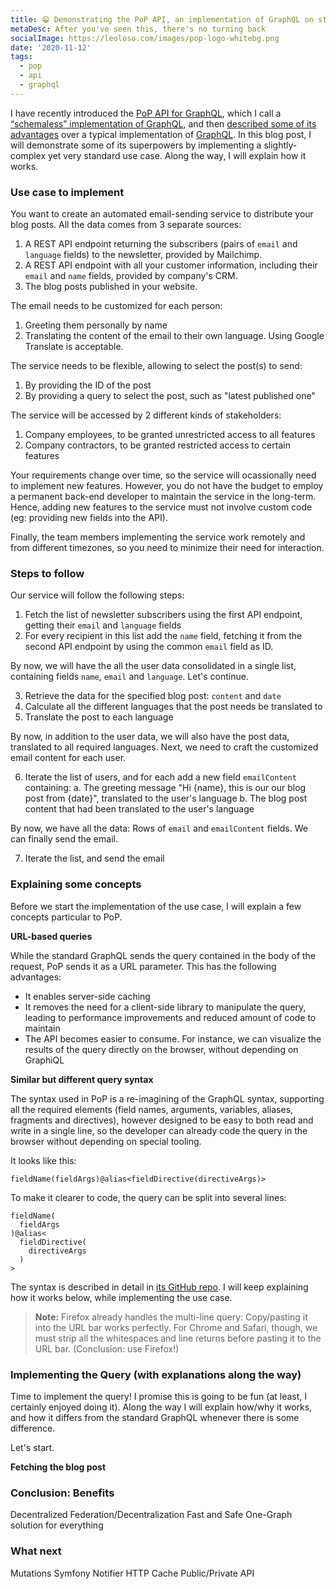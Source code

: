 ```yaml
---
title: 😁 Demonstrating the PoP API, an implementation of GraphQL on steroids
metaDesc: After you've seen this, there's no turning back
socialImage: https://leoloso.com/images/pop-logo-whitebg.png
date: '2020-11-12'
tags:
  - pop
  - api
  - graphql
---
```


I have recently introduced the [PoP API for GraphQL](https://github.com/getpop/api-graphql), which I call a [“schemaless” implementation of GraphQL](/posts/intro-to-schemaless-graphql-api-for-pop/), and then [described some of its advantages](/posts/bettering-graphql-through-components/) over a typical implementation of [GraphQL](https://graphql.org). In this blog post, I will demonstrate some of its superpowers by implementing a slightly-complex yet very standard use case. Along the way, I will explain how it works.

### Use case to implement

You want to create an automated email-sending service to distribute your blog posts. All the data comes from 3 separate sources:

1. A REST API endpoint returning the subscribers (pairs of `email` and `language` fields) to the newsletter, provided by Mailchimp.
2. A REST API endpoint with all your customer information, including their `email` and `name` fields, provided by company's CRM.
3. The blog posts published in your website.

The email needs to be customized for each person:

1. Greeting them personally by name
2. Translating the content of the email to their own language. Using Google Translate is acceptable.

The service needs to be flexible, allowing to select the post(s) to send:

1. By providing the ID of the post
2. By providing a query to select the post, such as "latest published one"

The service will be accessed by 2 different kinds of stakeholders: 

1. Company employees, to be granted unrestricted access to all features
2. Company contractors, to be granted restricted access to certain features

Your requirements change over time, so the service will ocassionally need to implement new features. However, you do not have the budget to employ a permanent back-end developer to maintain the service in the long-term. Hence, adding new features to the service must not involve custom code (eg: providing new fields into the API).

Finally, the team members implementing the service work remotely and from different timezones, so you need to minimize their need for interaction.

### Steps to follow

Our service will follow the following steps:

1. Fetch the list of newsletter subscribers using the first API endpoint, getting their `email` and `language` fields
2. For every recipient in this list add the `name` field, fetching it from the second API endpoint by using the common `email` field as ID. 

By now, we will have the all the user data consolidated in a single list, containing fields `name`, `email` and `language`. Let's continue.

3. Retrieve the data for the specified blog post: `content` and `date`
4. Calculate all the different languages that the post needs be translated to
5. Translate the post to each language

By now, in addition to the user data, we will also have the post data, translated to all required languages. Next, we need to craft the customized email content for each user.

6. Iterate the list of users, and for each add a new field `emailContent` containing:
  a. The greeting message "Hi {name}, this is our our blog post from {date}", translated to the user's language
  b. The blog post content that had been translated to the user's language

By now, we have all the data: Rows of `email` and `emailContent` fields. We can finally send the email.

7. Iterate the list, and send the email

### Explaining some concepts

Before we start the implementation of the use case, I will explain a few concepts particular to PoP.

**URL-based queries**

While the standard GraphQL sends the query contained in the body of the request, PoP sends it as a URL parameter. This has the following advantages:

- It enables server-side caching
- It removes the need for a client-side library to manipulate the query, leading to performance improvements and reduced amount of code to maintain
- The API becomes easier to consume. For instance, we can visualize the results of the query directly on the browser, without depending on GraphiQL

**Similar but different query syntax**

The syntax used in PoP is a re-imagining of the GraphQL syntax, supporting all the required elements (field names, arguments, variables, aliases, fragments and directives), however designed to be easy to both read and write in a single line, so the developer can already code the query in the browser without depending on special tooling.

It looks like this:

```
fieldName(fieldArgs)@alias<fieldDirective(directiveArgs)>
```

To make it clearer to code, the query can be split into several lines:

```
fieldName(
  fieldArgs
)@alias<
  fieldDirective(
    directiveArgs
  )
>
```

The syntax is described in detail in [its GitHub repo](https://github.com/getpop/field-query). I will keep explaining how it works below, while implementing the use case.

> **Note:** Firefox already handles the multi-line query: Copy/pasting it into the URL bar works perfectly. For Chrome and Safari, though, we must strip all the whitespaces and line returns before pasting it to the URL bar. (Conclusion: use Firefox!)

### Implementing the Query (with explanations along the way)

Time to implement the query! I promise this is going to be fun (at least, I certainly enjoyed doing it). Along the way I will explain how/why it works, and how it differs from the standard GraphQL whenever there is some difference.

Let's start.

**Fetching the blog post**




### Conclusion: Benefits

Decentralized
Federation/Decentralization
Fast and Safe
One-Graph solution for everything

### What next

Mutations
Symfony Notifier
<CacheControl>
HTTP Cache 
Public/Private API